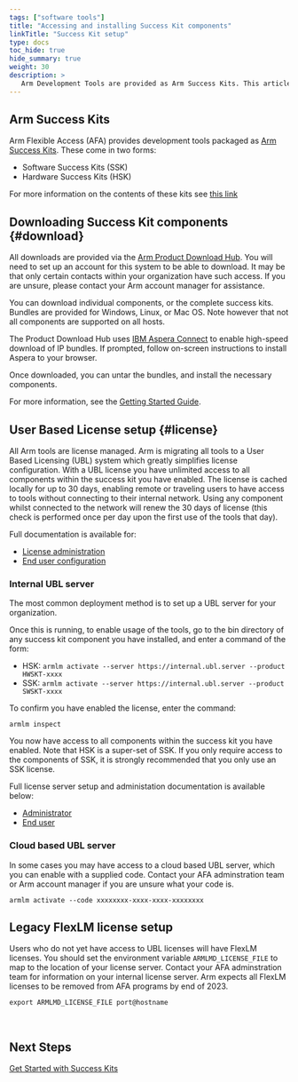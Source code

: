 ```yaml
---
tags: ["software tools"]
title: "Accessing and installing Success Kit components"
linkTitle: "Success Kit setup"
type: docs
toc_hide: true
hide_summary: true
weight: 30
description: >
   Arm Development Tools are provided as Arm Success Kits. This article will help you download and install the appropriate components, and set up your tools license.
---
```

## Arm Success Kits

Arm Flexible Access (AFA) provides development tools packaged as [Arm Success Kits](https://www.arm.com/products/development-tools/success-kits). These come in two forms:

- Software Success Kits (SSK)
- Hardware Success Kits (HSK)

For more information on the contents of these kits see [this link](/successkits)

## Downloading Success Kit components {#download}

All downloads are provided via the [Arm Product Download Hub](https://developer.arm.com/downloads). You will need to set up an account for this system to be able to download. It may be that only certain contacts within your organization have such access. If you are unsure, please contact your Arm account manager for assistance.

You can download individual components, or the complete success kits. Bundles are provided for Windows, Linux, or Mac OS. Note however that not all components are supported on all hosts.

The Product Download Hub uses [IBM Aspera Connect](https://www.ibm.com/aspera/connect/) to enable high-speed download of IP bundles. If prompted, follow on-screen instructions to install Aspera to your browser.

Once downloaded, you can untar the bundles, and install the necessary components.

For more information, see the [Getting Started Guide](https://developer.arm.com/documentation/107572).

## User Based License setup {#license}

All Arm tools are license managed. Arm is migrating all tools to a User Based Licensing (UBL) system which greatly simplifies license configuration. With a UBL license you have unlimited access to all components within the success kit you have enabled. The license is cached locally for up to 30 days, enabling remote or traveling users to have access to tools without connecting to their internal network. Using any component whilst connected to the network will renew the 30 days of license (this check is performed once per day upon the first use of the tools that day).

Full documentation is available for:
 - [License administration](https://developer.arm.com/documentation/107573)
 - [End user configuration](https://developer.arm.com/documentation/102516)

### Internal UBL server

The most common deployment method is to set up a UBL server for your organization.

Once this is running, to enable usage of the tools, go to the bin directory of any success kit component you have installed, and enter a command of the form:

- HSK: `armlm activate --server https://internal.ubl.server --product HWSKT-xxxx`
- SSK: `armlm activate --server https://internal.ubl.server --product SWSKT-xxxx`

To confirm you have enabled the license, enter the command:

`armlm inspect`

You now have access to all components within the success kit you have enabled. Note that HSK is a super-set of SSK. If you only require access to the components of SSK, it is strongly recommended that you only use an SSK license.

Full license server setup and administation documentation is available below:
 - [Administrator](https://developer.arm.com/documentation/107573)
 - [End user](https://developer.arm.com/documentation/102516)


### Cloud based UBL server

In some cases you may have access to a cloud based UBL server, which you can enable with a supplied code. Contact your AFA adminstration team or Arm account manager if you are unsure what your code is.

`armlm activate --code xxxxxxxx-xxxx-xxxx-xxxxxxxx`

## Legacy FlexLM license setup

Users who do not yet have access to UBL licenses will have FlexLM licenses. You should set the environment variable `ARMLMD_LICENSE_FILE` to map to the location of your license server. Contact your AFA adminstration team for information on your internal license server. Arm expects all FlexLM licenses to be removed from AFA programs by end of 2023.

`export ARMLMD_LICENSE_FILE port@hostname`

&nbsp;

## Next Steps

[Get Started with Success Kits](/getstarted/)

&nbsp;
&nbsp;
